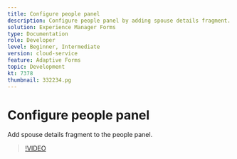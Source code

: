 ```yaml
---
title: Configure people panel
description: Configure people panel by adding spouse details fragment.
solution: Experience Manager Forms
type: Documentation
role: Developer
level: Beginner, Intermediate
version: cloud-service
feature: Adaptive Forms
topic: Development
kt: 7378
thumbnail: 332234.pg
---
```


# Configure people panel

Add spouse details fragment to the people panel.

>[!VIDEO](https://video.tv.adobe.com/v/332234?quality=12&learn=on)

